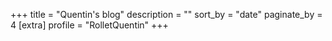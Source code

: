 +++
title = "Quentin's blog"
description = ""
sort_by = "date"
paginate_by = 4
[extra]
profile = "RolletQuentin"
+++